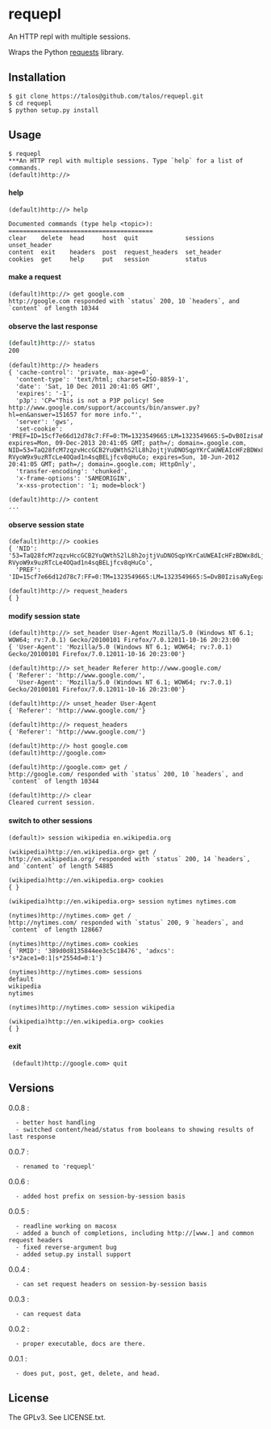 # requepl

An HTTP repl with multiple sessions.

Wraps the Python [requests](http://pypi.python.org/pypi/requests) library.

## Installation

    $ git clone https://talos@github.com/talos/requepl.git
    $ cd requepl
    $ python setup.py install

## Usage

    $ requepl
    ***An HTTP repl with multiple sessions. Type `help` for a list of commands.
    (default)http://>

#### help

    (default)http://> help

    Documented commands (type help <topic>):
    ========================================
    clear    delete  head     host  quit             sessions    unset_header
    content  exit    headers  post  request_headers  set_header
    cookies  get     help     put   session          status

#### make a request

    (default)http://> get google.com
    http://google.com responded with `status` 200, 10 `headers`, and `content` of length 10344

#### observe the last response

```bash
(default)http://> status
200
```

    (default)http://> headers
    { 'cache-control': 'private, max-age=0',
      'content-type': 'text/html; charset=ISO-8859-1',
      'date': 'Sat, 10 Dec 2011 20:41:05 GMT',
      'expires': '-1',
      'p3p': 'CP="This is not a P3P policy! See http://www.google.com/support/accounts/bin/answer.py?hl=en&answer=151657 for more info."',
      'server': 'gws',
      'set-cookie': 'PREF=ID=15cf7e66d12d78c7:FF=0:TM=1323549665:LM=1323549665:S=DvB0IzisaNyEega5; expires=Mon, 09-Dec-2013 20:41:05 GMT; path=/; domain=.google.com, NID=53=TaQ28fcM7zqzvHccGCB2YuQWthS2lL8h2ojtjVuDNOSqpYKrCaUWEAIcHFzBDWx8dLjhhb2j7APh1zItl1fNtyN6I-RVyoW9x9uzRTcLe4OQad1n4sqBELjfcv8qHuCo; expires=Sun, 10-Jun-2012 20:41:05 GMT; path=/; domain=.google.com; HttpOnly',
      'transfer-encoding': 'chunked',
      'x-frame-options': 'SAMEORIGIN',
      'x-xss-protection': '1; mode=block'}

    (default)http://> content
    ...

#### observe session state

    (default)http://> cookies
    { 'NID': '53=TaQ28fcM7zqzvHccGCB2YuQWthS2lL8h2ojtjVuDNOSqpYKrCaUWEAIcHFzBDWx8dLjhhb2j7APh1zItl1fNtyN6I-RVyoW9x9uzRTcLe4OQad1n4sqBELjfcv8qHuCo',
      'PREF': 'ID=15cf7e66d12d78c7:FF=0:TM=1323549665:LM=1323549665:S=DvB0IzisaNyEega5'}

    (default)http://> request_headers
    { }

#### modify session state

    (default)http://> set_header User-Agent Mozilla/5.0 (Windows NT 6.1; WOW64; rv:7.0.1) Gecko/20100101 Firefox/7.0.12011-10-16 20:23:00
    { 'User-Agent': 'Mozilla/5.0 (Windows NT 6.1; WOW64; rv:7.0.1) Gecko/20100101 Firefox/7.0.12011-10-16 20:23:00'}

    (default)http://> set_header Referer http://www.google.com/
    { 'Referer': 'http://www.google.com/',
      'User-Agent': 'Mozilla/5.0 (Windows NT 6.1; WOW64; rv:7.0.1) Gecko/20100101 Firefox/7.0.12011-10-16 20:23:00'}

    (default)http://> unset_header User-Agent
    { 'Referer': 'http://www.google.com/'}

    (default)http://> request_headers
    { 'Referer': 'http://www.google.com/'}

    (default)http://> host google.com
    (default)http://google.com>

    (default)http://google.com> get /
    http://google.com/ responded with `status` 200, 10 `headers`, and `content` of length 10344

    (default)http://> clear
    Cleared current session.

#### switch to other sessions

    (default)> session wikipedia en.wikipedia.org

    (wikipedia)http://en.wikipedia.org> get /
    http://en.wikipedia.org/ responded with `status` 200, 14 `headers`, and `content` of length 54885

    (wikipedia)http://en.wikipedia.org> cookies
    { }

    (wikipedia)http://en.wikipedia.org> session nytimes nytimes.com

    (nytimes)http://nytimes.com> get /
    http://nytimes.com/ responded with `status` 200, 9 `headers`, and `content` of length 128667

    (nytimes)http://nytimes.com> cookies
    { 'RMID': '389d0d8135844ee3c5c18476', 'adxcs': 's*2ace1=0:1|s*2554d=0:1'}

    (nytimes)http://nytimes.com> sessions
    default
    wikipedia
    nytimes

    (nytimes)http://nytimes.com> session wikipedia

    (wikipedia)http://en.wikipedia.org> cookies
    { }

#### exit

     (default)http://google.com> quit

## Versions

0.0.8 :

      - better host handling
      - switched content/head/status from booleans to showing results of last response

0.0.7 :

      - renamed to 'requepl'

0.0.6 :

      - added host prefix on session-by-session basis

0.0.5 :

      - readline working on macosx
      - added a bunch of completions, including http://[www.] and common request headers
      - fixed reverse-argument bug
      - added setup.py install support

0.0.4 :

      - can set request headers on session-by-session basis

0.0.3 :

      - can request data

0.0.2 :

      - proper executable, docs are there.

0.0.1 :

      - does put, post, get, delete, and head.

## License

The GPLv3.  See LICENSE.txt.